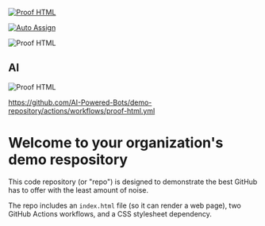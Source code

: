 


[![Proof HTML](https://github.com/Quantum-Software-Development/demo-repository/actions/workflows/proof-html.yml/badge.svg)]()





[![Auto Assign](https://github.com/Quantum-Software-Development/demo-repository/actions/workflows/auto-assign.yml/badge.svg)](https://github.com/Quantum-Software-Development/demo-repository/actions/workflows/auto-assign.yml)


![Proof HTML](https://github.com/Quantum-Software-Development/demo-repository/actions/workflows/proof-html.yml/badge.svg)


## AI

![Proof HTML](https://github.com/AI-Powered-Bots/demo-repository/actions/workflows/proof-html.yml/badge.svg) 


https://github.com/AI-Powered-Bots/demo-repository/actions/workflows/proof-html.yml 




# Welcome to your organization's demo respository
This code repository (or "repo") is designed to demonstrate the best GitHub has to offer with the least amount of noise.

The repo includes an `index.html` file (so it can render a web page), two GitHub Actions workflows, and a CSS stylesheet dependency.
